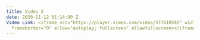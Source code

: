 ```yaml
---
title: Video 2
date: 2020-11-12 01:14:00 Z
Video Link: <iframe src="https://player.vimeo.com/video/377610592" width="640" height="360"
  frameborder="0" allow="autoplay; fullscreen" allowfullscreen></iframe>
---
```


